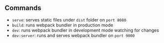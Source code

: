 ## Commands

- `serve`: serves static files under `dist` folder on `port 8080`
- `build`: runs webpack bundler in production mode
- `dev`: runs webpack bundler in development mode watching for changes
- `dev:server`: runs and serves webpack bundler on `port 9000`
